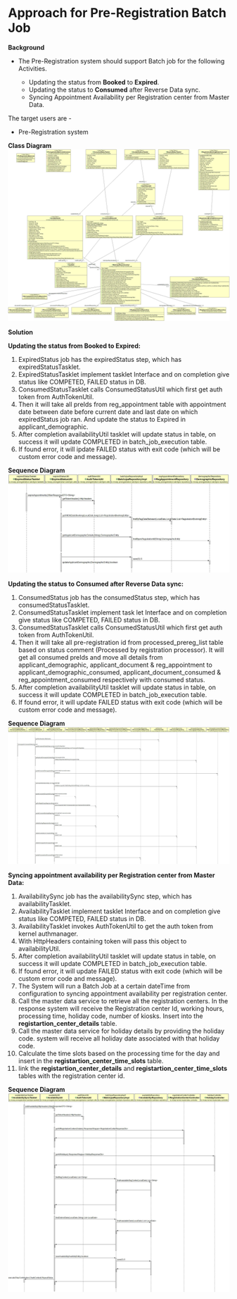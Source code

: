 # Approach for Pre-Registration Batch Job

**Background**
- The Pre-Registration system should support Batch job for the following Activities.

	- Updating the status from **Booked** to **Expired**.
	- Updating the status to **Consumed** after Reverse Data sync.
	- Syncing Appointment Availability per Registration center from Master Data.

The target users are -
   - Pre-Registration system

**Class Diagram**
![Class Diagram](_images/Batchjob/BatchClassDiagram.jpg)

**Solution**

**Updating the status from Booked to Expired:**

1.	ExpiredStatus job has the expiredStatus step, which has expiredStatusTasklet.
2.	ExpiredStatusTasklet implement tasklet Interface and on completion give status like COMPETED, FAILED status in DB.
3.	ConsumedStatusTasklet calls ConsumedStatusUtil which first get auth token from AuthTokenUtil.
4.	Then it will take all preIds from reg_appointment table with appointment date between date before current date and last date on which expiredStatus job ran. And update the status to Expired in applicant_demographic.
7.	After completion availabilityUtil tasklet will update status in table, on success it will update COMPLETED in batch_job_execution table.
5.	If found error, it will ipdate FAILED status with exit code (which will be custom error code and message).


**Sequence Diagram**
![pre-registration-Expired-batch-job](_images/Batchjob/ExpiredStatusJob.jpg)


**Updating the status to Consumed after Reverse Data sync:**

1.	ConsumedStatus job has the consumedStatus step, which has consumedStatusTasklet.
2.	ConsumedStatusTasklet implement task let Interface and on completion give status like COMPETED, FAILED status in DB.
3.	ConsumedStatusTasklet calls ConsumedStatusUtil which first get auth token from AuthTokenUtil.
4.	Then it will take all pre-registration id from processed_prereg_list table based on status comment (Processed by registration processor). It will get all consumed preIds and move all details from applicant_demographic, applicant_document & reg_appointment to applicant_demographic_consumed, applicant_document_consumed & reg_appointment_consumed respectively with consumed status. 
5.	 After completion availabilityUtil tasklet will update status in table, on success it will update COMPLETED in batch_job_execution table.
6.	If found error, it will update FAILED status with exit code (which will be custom error code and message).


**Sequence Diagram**
![pre-registration-Consumed-batch-job](_images/Batchjob/ConsumedStatusJob.jpg)


**Syncing appointment availability per Registration center from Master Data:**

1.	AvailabilitySync job has the availabilitySync step, which has availabilityTasklet.
2.	AvailabilityTasklet implement tasklet Interface and on completion give status like COMPETED, FAILED status in DB.
3.	 AvailabilityTasklet invokes AuthTokenUtil to get the auth token from kernel authmanager.
4.	With HttpHeaders containing token will pass this object to availabilityUtil.
5.	After completion availabilityUtil tasklet will update status in table, on success it will update COMPLETED in batch_job_execution table.
6.	If found error, it will update FAILED status with exit code (which will be custom error code and message).
7. The System will run a Batch Job at a certain dateTime from configuration  to syncing appointment availability per registration center.
8. Call the master data service to retrieve all the registration centers. In the response system will receive the Registration center Id, working hours, processing time, holiday code, number of kiosks. Insert into the **registartion_center_details** table.
9. Call the master data service for holiday details by providing the holiday code. system will receive all holiday date associated with that holiday code.
10. Calculate the time slots based on the processing time for the day and insert in the **registartion_center_time_slots** table.
11. link the **registartion_center_details** and **registartion_center_time_slots** tables with the registration center id.

**Sequence Diagram**
![pre-registration-Sync-batch-job](_images/Batchjob/AvailabilityJob.jpg)

